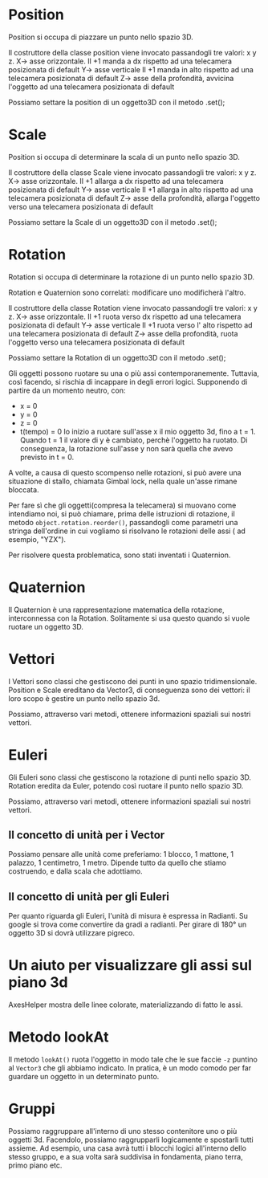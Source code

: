 # Position
Position si occupa di piazzare un punto nello spazio 3D.

Il costruttore della classe position viene invocato passandogli tre valori: x y z.
X-> asse orizzontale. Il +1 manda a dx rispetto ad una telecamera posizionata di default
Y-> asse verticale Il +1 manda in alto rispetto ad una telecamera posizionata di default
Z-> asse della profondità, avvicina l'oggetto ad una telecamera posizionata di default

Possiamo settare la position di un oggetto3D con il metodo .set();

# Scale
Position si occupa di determinare la scala di un punto nello spazio 3D.

Il costruttore della classe Scale viene invocato passandogli tre valori: x y z.
X-> asse orizzontale. Il +1 allarga a dx rispetto ad una telecamera posizionata di default
Y-> asse verticale Il +1 allarga in alto rispetto ad una telecamera posizionata di default
Z-> asse della profondità, allarga l'oggetto verso una telecamera posizionata di default

Possiamo settare la Scale di un oggetto3D con il metodo .set();

# Rotation
Rotation si occupa di determinare la rotazione di un punto nello spazio 3D.

Rotation e Quaternion sono correlati: modificare uno modificherà l'altro.

Il costruttore della classe Rotation viene invocato passandogli tre valori: x y z.
X-> asse orizzontale. Il +1 ruota verso dx rispetto ad una telecamera posizionata di default
Y-> asse verticale Il +1 ruota verso l' alto rispetto ad una telecamera posizionata di default
Z-> asse della profondità, ruota l'oggetto verso una telecamera posizionata di default

Possiamo settare la Rotation di un oggetto3D con il metodo .set();

Gli oggetti possono ruotare su una o più assi contemporanemente.
Tuttavia, così facendo, si rischia di incappare in degli errori logici. Supponendo di partire da un momento neutro, con:
- x = 0
- y = 0
- z = 0
- t(tempo) = 0
Io inizio a ruotare sull'asse x il mio oggetto 3d, fino a t = 1.
Quando t = 1 il valore di y è cambiato, perchè l'oggetto ha ruotato.
Di conseguenza, la rotazione sull'asse y non sarà quella che avevo previsto in t = 0.

A volte, a causa di questo scompenso nelle rotazioni, si può avere una situazione di stallo, chiamata Gimbal lock, nella quale un'asse rimane bloccata.

Per fare sì che gli oggetti(compresa la telecamera) si muovano come intendiamo noi, si può chiamare, prima delle istruzioni di rotazione, il metodo
`object.rotation.reorder()`, passandogli come parametri una stringa dell'ordine in cui vogliamo si risolvano le rotazioni delle assi ( ad esempio, "YZX").

Per risolvere questa problematica, sono stati inventati i Quaternion.

# Quaternion
Il Quaternion è una rappresentazione matematica della rotazione, interconnessa con la Rotation.
Solitamente si usa questo quando si vuole ruotare un oggetto 3D.

# Vettori
I Vettori sono classi che gestiscono dei punti in uno spazio tridimensionale.
Position e Scale ereditano da Vector3, di conseguenza sono dei vettori: il loro scopo è gestire un punto nello spazio 3d.

Possiamo, attraverso vari metodi, ottenere informazioni spaziali sui nostri vettori.

# Euleri
Gli Euleri sono classi che gestiscono la rotazione di punti nello spazio 3D.
Rotation eredita da Euler, potendo così ruotare il punto nello spazio 3D.

Possiamo, attraverso vari metodi, ottenere informazioni spaziali sui nostri vettori.

## Il concetto di unità per i Vector
Possiamo pensare alle unità come preferiamo: 1 blocco, 1 mattone, 1 palazzo, 1 centimetro, 1 metro. Dipende tutto da quello che stiamo costruendo, e dalla scala che adottiamo.

## Il concetto di unità per gli Euleri
Per quanto riguarda gli Euleri, l'unità di misura è espressa in Radianti. Su google si trova come convertire da gradi a radianti.
Per girare di 180° un oggetto 3D si dovrà utilizzare pigreco.

# Un aiuto per visualizzare gli assi sul piano 3d
AxesHelper mostra delle linee colorate, materializzando di fatto le assi.

# Metodo lookAt
Il metodo `lookAt()` ruota l'oggetto in modo tale che le sue faccie `-z` puntino al `Vector3` che gli abbiamo indicato.
In pratica, è un modo comodo per far guardare un oggetto in un determinato punto.

# Gruppi
Possiamo raggruppare all'interno di uno stesso contenitore uno o più oggetti 3d. Facendolo, possiamo raggrupparli logicamente e spostarli tutti assieme. Ad esempio, una casa avrà tutti i blocchi logici all'interno dello stesso gruppo, e a sua volta sarà suddivisa in fondamenta, piano terra, primo piano etc.